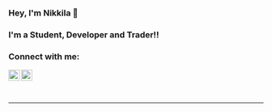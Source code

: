 ### Hey, I'm Nikkila 👋
<h3>I'm a Student, Developer and Trader!!</h3>


### Connect with me:

[<img align="left" alt="Nikkila | Twitter" width="22px" src="https://cdn.jsdelivr.net/npm/simple-icons@v3/icons/twitter.svg" />][twitter]
[<img align="left" alt="Nikkila | LinkedIn" width="22px" src="https://cdn.jsdelivr.net/npm/simple-icons@v3/icons/linkedin.svg" />][linkedin]

<br />
<br />
<br />

---



</details>



[twitter]: https://twitter.com/nikkilaprakash?s=09
[linkedin]: https://www.linkedin.com/in/nikkila-prakash-47352418b/
